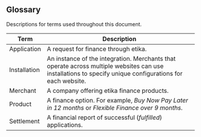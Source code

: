 ## Glossary

Descriptions for terms used throughout this document.

Term | Description
--- | ---
Application | A request for finance through etika.
Installation | An instance of the integration. Merchants that operate across multiple websites can use installations to specify unique configurations for each website.
Merchant | A company offering etika finance products.
Product | A finance option. For example, *Buy Now Pay Later in 12 months* or *Flexible Finance over 9 months*.
Settlement | A financial report of successful (*fulfilled*) applications.
